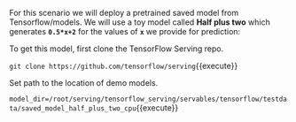 For this scenario we will deploy a pretrained saved model from Tensorflow/models. We will use a toy model called **Half plus two** which generates  **`0.5*x+2`** for the values of **`x`** we provide for prediction:

To get this model, first clone the TensorFlow Serving repo.

`git clone https://github.com/tensorflow/serving`{{execute}}

Set path to the location of demo models.

`model_dir=/root/serving/tensorflow_serving/servables/tensorflow/testdata/saved_model_half_plus_two_cpu`{{execute}}
